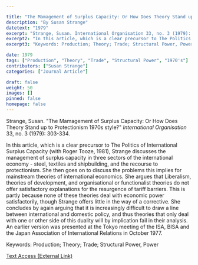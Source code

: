 ```yaml
---

title: "The Mamagement of Surplus Capacity: Or How Does Theory Stand up to Protectionism 1970s style?"
description: "By Susan Strange"
datetext: "1979"
excerpt: "Strange, Susan. International Organisation 33, no. 3 (1979): 303-334."
excerpt2: "In this article, which is a clear precursor to The Politics of International Surplus Capacity (with Roger Tooze, 1981), Strange discusses the management of surplus capacity in three sectors of the international economy - steel, textiles and shipbuilding, and the recourse to protectionism. She then goes on to discuss the problems this implies for mainstream theories of international economics. She argues that Liberalism, theories of development, and organisational or functionalist theories do not offer satisfactory explanations for the resurgence of tariff barriers. This is partly because none of these theories deal with economic power satisfactorily, though Strange offers little in the way of a corrective. She concludes by again arguing that it is increasingly difficult to draw a line between international and domestic policy, and thus theories that only deal with one or other side of this duality will by implication fail in their analysis. An earlier version was presented at the Tokyo meeting of the ISA, BISA and the Japan Association of International Relations in October 1977."
excerpt3: "Keywords: Production; Theory; Trade; Structural Power, Power"

date: 1979
tags: ["Production", "Theory", "Trade", "Structural Power", "1970's"]
contributors: ["Susan Strange"]
categories: ["Journal Article"]

draft: false
weight: 50
images: []
pinned: false
homepage: false
---
```


Strange, Susan. "The Mamagement of Surplus Capacity: Or How Does Theory Stand up to Protectionism 1970s style?" *International Organisation* 33, no. 3 (1979): 303-334.

In this article, which is a clear precursor to The Politics of International Surplus Capacity (with Roger Tooze, 1981), Strange discusses the management of surplus capacity in three sectors of the international economy - steel, textiles and shipbuilding, and the recourse to protectionism. She then goes on to discuss the problems this implies for mainstream theories of international economics. She argues that Liberalism, theories of development, and organisational or functionalist theories do not offer satisfactory explanations for the resurgence of tariff barriers. This is partly because none of these theories deal with economic power satisfactorily, though Strange offers little in the way of a corrective. She concludes by again arguing that it is increasingly difficult to draw a line between international and domestic policy, and thus theories that only deal with one or other side of this duality will by implication fail in their analysis. An earlier version was presented at the Tokyo meeting of the ISA, BISA and the Japan Association of International Relations in October 1977.

Keywords: Production; Theory; Trade; Structural Power, Power

[Text Access (External Link)](https://doi.org/10.1017/S0020818300032185)
